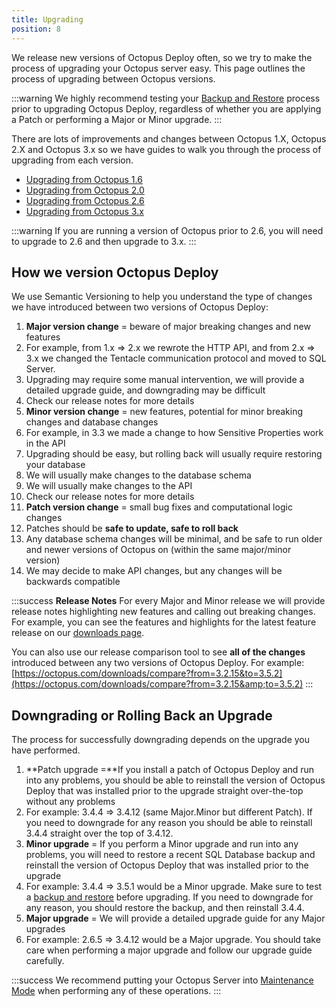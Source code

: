 ```yaml
---
title: Upgrading
position: 8
---
```



We release new versions of Octopus Deploy often, so we try to make the process of upgrading your Octopus server easy. This page outlines the process of upgrading between Octopus versions.

:::warning
We highly recommend testing your [Backup and Restore](/docs/home/administration/backup-and-restore.md) process prior to upgrading Octopus Deploy, regardless of whether you are applying a Patch or performing a Major or Minor upgrade.
:::


There are lots of improvements and changes between Octopus 1.X, Octopus 2.X and Octopus 3.x so we have guides to walk you through the process of upgrading from each version.

- [Upgrading from Octopus 1.6](/docs/home/administration/upgrading/upgrading-from-octopus-1.6.md)
- [Upgrading from Octopus 2.0](/docs/home/administration/upgrading/upgrading-from-octopus-2.0.md)
- [Upgrading from Octopus 2.6](/docs/home/administration/upgrading/upgrading-from-octopus-2.6.md)
- [Upgrading from Octopus 3.x](/docs/home/administration/upgrading/upgrading-from-octopus-3.x.md)


:::warning
If you are running a version of Octopus prior to 2.6, you will need to upgrade to 2.6 and then upgrade to 3.x.
:::

## How we version Octopus Deploy


We use Semantic Versioning to help you understand the type of changes we have introduced between two versions of Octopus Deploy:

1. **Major version change** = beware of major breaking changes and new features
 1. For example, from 1.x => 2.x we rewrote the HTTP API, and from 2.x => 3.x we changed the Tentacle communication protocol and moved to SQL Server.
 2. Upgrading may require some manual intervention, we will provide a detailed upgrade guide, and downgrading may be difficult
 3. Check our release notes for more details
2. **Minor version change** = new features, potential for minor breaking changes and database changes
 1. For example, in 3.3 we made a change to how Sensitive Properties work in the API
 2. Upgrading should be easy, but rolling back will usually require restoring your database
 3. We will usually make changes to the database schema
 4. We will usually make changes to the API
 5. Check our release notes for more details
3. **Patch version change** = small bug fixes and computational logic changes
 1. Patches should be **safe to update, safe to roll back**
 2. Any database schema changes will be minimal, and be safe to run older and newer versions of Octopus on (within the same major/minor version)
 3. We may decide to make API changes, but any changes will be backwards compatible


:::success
**Release Notes**
For every Major and Minor release we will provide release notes highlighting new features and calling out breaking changes. For example, you can see the features and highlights for the latest feature release on our [downloads page](https://octopus.com/downloads).


You can also use our release comparison tool to see **all of the changes** introduced between any two versions of Octopus Deploy. For example: [https://octopus.com/downloads/compare?from=3.2.15&to=3.5.2](https://octopus.com/downloads/compare?from=3.2.15&amp;to=3.5.2)
:::

## Downgrading or Rolling Back an Upgrade


The process for successfully downgrading depends on the upgrade you have performed.

1. **Patch upgrade =**If you install a patch of Octopus Deploy and run into any problems, you should be able to reinstall the version of Octopus Deploy that was installed prior to the upgrade straight over-the-top without any problems
 1. For example: 3.4.4 => 3.4.12 (same Major.Minor but different Patch). If you need to downgrade for any reason you should be able to reinstall 3.4.4 straight over the top of 3.4.12.
2. **Minor upgrade** = If you perform a Minor upgrade and run into any problems, you will need to restore a recent SQL Database backup and reinstall the version of Octopus Deploy that was installed prior to the upgrade
 1. For example: 3.4.4 => 3.5.1 would be a Minor upgrade. Make sure to test a [backup and restore](/docs/home/administration/backup-and-restore.md) before upgrading. If you need to downgrade for any reason, you should restore the backup, and then reinstall 3.4.4.
3. **Major upgrade** = We will provide a detailed upgrade guide for any Major upgrades
 1. For example: 2.6.5 => 3.4.12 would be a Major upgrade. You should take care when performing a major upgrade and follow our upgrade guide carefully.


:::success
We recommend putting your Octopus Server into [Maintenance Mode](/docs/home/administration/maintenance-mode.md) when performing any of these operations.
:::
